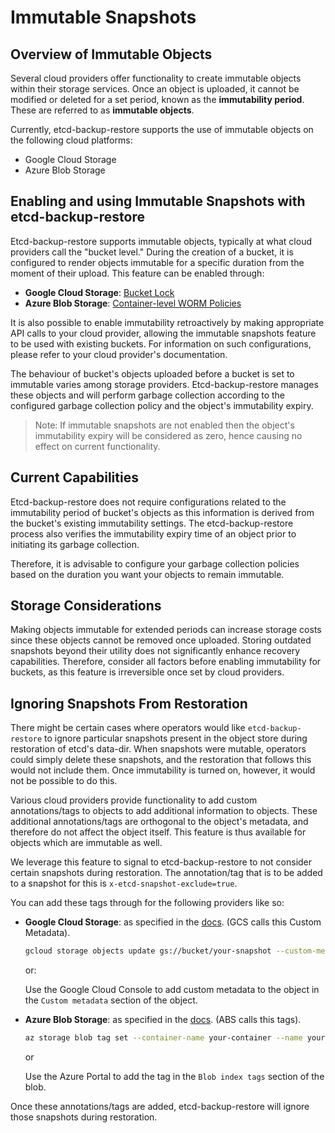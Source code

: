 # Immutable Snapshots

## Overview of Immutable Objects

Several cloud providers offer functionality to create immutable objects within their storage services. Once an object is uploaded, it cannot be modified or deleted for a set period, known as the **immutability period**. These are referred to as **immutable objects**.

Currently, etcd-backup-restore supports the use of immutable objects on the following cloud platforms:

- Google Cloud Storage
- Azure Blob Storage

## Enabling and using Immutable Snapshots with etcd-backup-restore

Etcd-backup-restore supports immutable objects, typically at what cloud providers call the "bucket level." During the creation of a bucket, it is configured to render objects immutable for a specific duration from the moment of their upload. This feature can be enabled through:

- **Google Cloud Storage**: [Bucket Lock](https://cloud.google.com/storage/docs/bucket-lock)
- **Azure Blob Storage**: [Container-level WORM Policies](https://learn.microsoft.com/en-us/azure/storage/blobs/immutable-container-level-worm-policies)

It is also possible to enable immutability retroactively by making appropriate API calls to your cloud provider, allowing the immutable snapshots feature to be used with existing buckets. For information on such configurations, please refer to your cloud provider's documentation.

The behaviour of bucket's objects uploaded before a bucket is set to immutable varies among storage providers. Etcd-backup-restore manages these objects and will perform garbage collection according to the configured garbage collection policy and the object's immutability expiry.

> Note: If immutable snapshots are not enabled then the object's immutability expiry will be considered as zero, hence causing no effect on current functionality.

## Current Capabilities

Etcd-backup-restore does not require configurations related to the immutability period of bucket's objects as this information is derived from the bucket's existing immutability settings. The etcd-backup-restore process also verifies the immutability expiry time of an object prior to initiating its garbage collection.

Therefore, it is advisable to configure your garbage collection policies based on the duration you want your objects to remain immutable.

## Storage Considerations

Making objects immutable for extended periods can increase storage costs since these objects cannot be removed once uploaded. Storing outdated snapshots beyond their utility does not significantly enhance recovery capabilities. Therefore, consider all factors before enabling immutability for buckets, as this feature is irreversible once set by cloud providers.

## Ignoring Snapshots From Restoration

There might be certain cases where operators would like `etcd-backup-restore` to ignore particular snapshots present in the object store during restoration of etcd's data-dir.
When snapshots were mutable, operators could simply delete these snapshots, and the restoration that follows this would not include them.
Once immutability is turned on, however, it would not be possible to do this.

Various cloud providers provide functionality to add custom annotations/tags to objects to add additional information to objects. These additional annotations/tags are orthogonal to the object's metadata, and therefore do not affect the object itself.  This feature is thus available for objects which are immutable as well.

We leverage this feature to signal to etcd-backup-restore to not consider certain snapshots during restoration.
The annotation/tag that is to be added to a snapshot for this is `x-etcd-snapshot-exclude=true`.

You can add these tags through for the following providers like so:

- **Google Cloud Storage**: as specified in the [docs](https://cloud.google.com/sdk/gcloud/reference/storage/objects/update?hl=en). (GCS calls this Custom Metadata).

    ```sh
    gcloud storage objects update gs://bucket/your-snapshot --custom-metadata=x-etcd-snapshot-exclude=true
    ```

    or:

    Use the Google Cloud Console to add custom metadata to the object in the `Custom metadata` section of the object.

- **Azure Blob Storage**: as specified in the [docs](https://learn.microsoft.com/en-us/cli/azure/storage/blob/tag?view=azure-cli-latest#az-storage-blob-tag-set). (ABS calls this tags).

    ```sh
    az storage blob tag set --container-name your-container --name your-snapshot --tags "x-etcd-snapshot-exclude"="true"
    ```

    or

    Use the Azure Portal to add the tag in the `Blob index tags` section of the blob.

Once these annotations/tags are added, etcd-backup-restore will ignore those snapshots during restoration.
